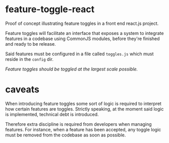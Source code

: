 # feature-toggle-react
Proof of concept illustrating feature toggles in a front end react.js project.

Feature toggles will facilitate an interface that exposes a system to integrate features in a
codebase using CommonJS modules, before they're finished and ready to be release.

Said features must be configured in a file called `toggles.js` which must reside in the `config`
dir.

*Feature toggles should be toggled at the largest scale possible.*

# caveats
When introducing feature toggles some sort of logic is required to interpret how certain features
are toggles. Strictly speaking, at the moment said logic is implemented, technical debt is
introduced.

Therefore extra discipline is required from developers when managing features. For instance, when
a feature has been accepted, any toggle logic must be removed from the codebase as soon as possible.
